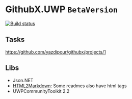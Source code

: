 # GithubX.UWP  `BetaVersion`

[![Build status](https://build.appcenter.ms/v0.1/apps/dd05cbde-11b6-45db-8d2f-f65b1791e4a1/branches/master/badge)](https://appcenter.ms)

## Tasks
https://github.com/yazdipour/githubx/projects/1

## Libs

* Json.NET
* [HTML2Markdown](https://github.com/baynezy/Html2Markdown): Some readmes also have html tags
* UWPCommunityToolkit 2.2